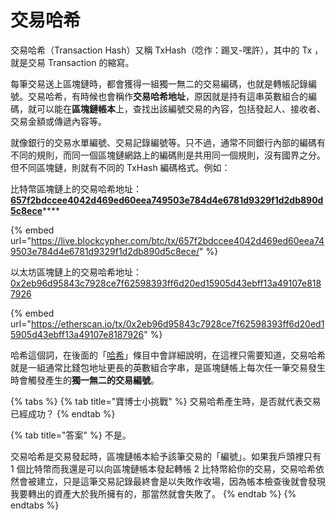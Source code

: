 # 交易哈希

交易哈希（Transaction Hash）又稱 TxHash（唸作：踢叉-嘿許），其中的 Tx ，就是交易 Transaction 的縮寫。

每筆交易送上區塊鏈時，都會獲得一組獨一無二的交易編碼，也就是轉帳記錄編號。交易哈希，有時候也會稱作**交易哈希地址**，原因就是持有這串英數組合的編碼，就可以能在**區塊鏈帳本**上，查找出該編號交易的內容，包括發起人、接收者、交易金額或傳遞內容等。

就像銀行的交易水單編號、交易記錄編號等。只不過，通常不同銀行內部的編碼有不同的規則，而同一個區塊鏈網路上的編碼則是共用同一個規則，沒有國界之分。但不同區塊鏈，則就有不同的 TxHash 編碼格式。例如：

比特幣區塊鏈上的交易哈希地址：  
[**657f2bdccee4042d469ed60eea749503e784d4e6781d9329f1d2db890d5c8ece**](https://live.blockcypher.com/btc/tx/657f2bdccee4042d469ed60eea749503e784d4e6781d9329f1d2db890d5c8ece/)\*\*\*\*

{% embed url="https://live.blockcypher.com/btc/tx/657f2bdccee4042d469ed60eea749503e784d4e6781d9329f1d2db890d5c8ece/" %}

以太坊區塊鏈上的交易哈希地址：[0x2eb96d95843c7928ce7f62598393ff6d20ed15905d43ebff13a49107e8187926](https://etherscan.io/tx/0x2eb96d95843c7928ce7f62598393ff6d20ed15905d43ebff13a49107e8187926)

{% embed url="https://etherscan.io/tx/0x2eb96d95843c7928ce7f62598393ff6d20ed15905d43ebff13a49107e8187926" %}

哈希這個詞，在後面的「[哈希](../../wa/ha-xi-zhi.md)」條目中會詳細說明，在這裡只需要知道，交易哈希就是一組通常比錢包地址更長的英數組合字串，是區塊鏈帳上每次任一筆交易發生時會觸發產生的**獨一無二的交易編號**。

{% tabs %}
{% tab title="寶博士小挑戰" %}
交易哈希產生時，是否就代表交易已經成功？
{% endtab %}

{% tab title="答案" %}
不是。

交易哈希是交易發起時，區塊鏈帳本給予該筆交易的「編號」。如果我戶頭裡只有 1 個比特幣而我還是可以向區塊鏈帳本發起轉帳 2 比特幣給你的交易，交易哈希依然會被建立，只是這筆交易記錄最終會是以失敗作收場，因為帳本檢查後就會發現我要轉出的資產大於我所擁有的，那當然就會失敗了。
{% endtab %}
{% endtabs %}

